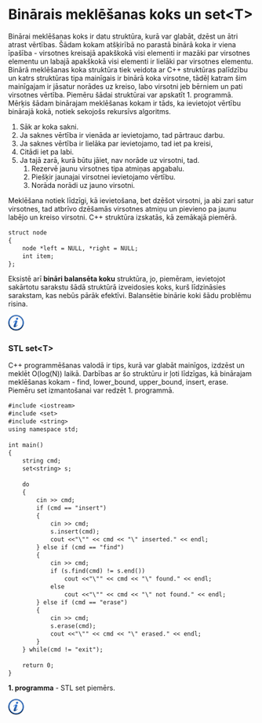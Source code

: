 # Binārais meklēšanas koks un set&lt;T&gt;

Binārai meklēšanas koks ir datu struktūra, kurā var glabāt, dzēst un ātri atrast vērtības. Šādam kokam atšķirībā no parastā binārā koka ir viena īpašība - virsotnes kreisajā apakškokā visi elementi ir mazāki par virsotnes elementu un labajā apakškokā visi elementi ir lielāki par virsotnes elementu. Binārā meklēšanas koka struktūra tiek veidota ar C++ struktūras palīdzību un katrs struktūras tipa mainīgais ir binārā koka virsotne, tādēļ katram šim mainīgajam ir jāsatur norādes uz kreiso, labo virsotni jeb bērniem un pati virsotnes vērtība. Piemēru šādai struktūrai var apskatīt 1. programmā. Mērķis šādam binārajam meklēšanas kokam ir tāds, ka ievietojot vērtību binārajā kokā, notiek sekojošs rekursīvs algoritms.

1. Sāk ar koka sakni.
1. Ja saknes vērtība ir vienāda ar ievietojamo, tad pārtrauc darbu.
1. Ja saknes vērtība ir lielāka par ievietojamo, tad iet pa kreisi,
1. Citādi iet pa labi.
1. Ja tajā zarā, kurā būtu jāiet, nav norāde uz virsotni, tad.
    1. Rezervē jaunu virsotnes tipa atmiņas apgabalu.
    1. Piešķir jaunajai virsotnei ievietojamo vērtību.
    1. Norāda norādi uz jauno virsotni.


Meklēšana notiek līdzīgi, kā ievietošana, bet dzēšot virsotni, ja abi zari satur virsotnes, tad atbrīvo dzēšamās virsotnes atmiņu un pievieno pa jaunu labējo un kreiso virsotni. C++ struktūra izskatās, kā zemākajā piemērā.

```
struct node
{
    node *left = NULL, *right = NULL;
    int item;
};
```

Eksistē arī **bināri balansēta koku** struktūra, jo, piemēram, ievietojot sakārtotu sarakstu šādā struktūrā izveidosies koks, kurš līdzināsies sarakstam, kas nebūs pārāk efektīvi. Balansētie binārie koki šādu problēmu risina.

<a href="http://en.wikipedia.org/wiki/Binary_search_tree" target="_blank">![Vairāk informācija](/media/theory/information.png)</a>

### STL set&lt;T&gt;

C++ programmēšanas valodā ir tips, kurā var glabāt mainīgos, izdzēst un meklēt O(log(N)) laikā. Darbības ar šo struktūru ir ļoti līdzīgas, kā binārajam meklēšanas kokam - find, lower_bound, upper_bound, insert, erase. Piemēru set izmantošanai var redzēt 1. programmā.

```
#include <iostream>
#include <set>
#include <string>
using namespace std;

int main()
{
    string cmd;
    set<string> s;

    do
    {
        cin >> cmd;
        if (cmd == "insert")
        {
            cin >> cmd;
            s.insert(cmd);
            cout <<"\"" << cmd << "\" inserted." << endl;
        } else if (cmd == "find")
        {
            cin >> cmd;
            if (s.find(cmd) != s.end())
                cout <<"\"" << cmd << "\" found." << endl;
            else
                cout <<"\"" << cmd << "\" not found." << endl;
        } else if (cmd == "erase")
        {
            cin >> cmd;
            s.erase(cmd);
            cout <<"\"" << cmd << "\" erased." << endl;
        }
    } while(cmd != "exit");

    return 0;
}
```


**1. programma** - STL set piemērs.


<a href="http://www.cplusplus.com/reference/set/set/" target="_blank">![Vairāk informācija](/media/theory/information.png)</a>